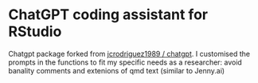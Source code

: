 # ChatGPT coding assistant for RStudio

Chatgpt package forked from [jcrodriguez1989 / chatgpt](https://github.com/jcrodriguez1989/chatgpt). I customised the prompts in the functions to fit my specific needs as a researcher: avoid banality comments and extenions of qmd text (similar to Jenny.ai)
